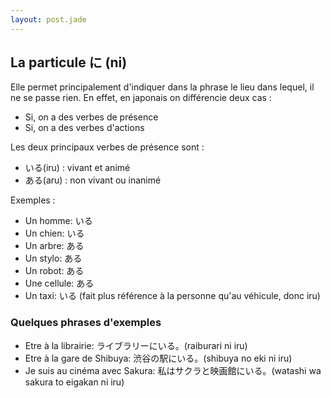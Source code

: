 ```yaml
---
layout: post.jade
---
```


## La particule に (ni)

Elle permet principalement d'indiquer dans la phrase le lieu dans lequel, il ne se passe rien.
En effet, en japonais on différencie deux cas :
- Si, on a des verbes de présence
- Si, on a des verbes d'actions

Les deux principaux verbes de présence sont :
- いる(iru) : vivant et animé
- ある(aru) : non vivant ou inanimé

Exemples :
- Un homme: いる
- Un chien: いる
- Un arbre: ある
- Un stylo: ある
- Un robot: ある
- Une cellule: ある
- Un taxi:  いる (fait plus référence à la personne qu'au véhicule, donc iru)

### Quelques phrases d'exemples

- Etre à la librairie: ライブラリーにいる。(raiburari ni iru)
- Etre à la gare de Shibuya: 渋谷の駅にいる。(shibuya no eki ni iru)
- Je suis au cinéma avec Sakura: 私はサクラと映画館にいる。(watashi wa sakura to eigakan ni iru)
